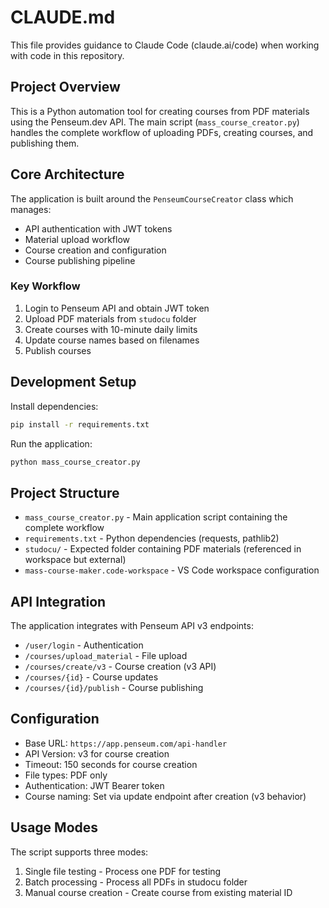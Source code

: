 # CLAUDE.md

This file provides guidance to Claude Code (claude.ai/code) when working with code in this repository.

## Project Overview

This is a Python automation tool for creating courses from PDF materials using the Penseum.dev API. The main script (`mass_course_creator.py`) handles the complete workflow of uploading PDFs, creating courses, and publishing them.

## Core Architecture

The application is built around the `PenseumCourseCreator` class which manages:
- API authentication with JWT tokens
- Material upload workflow
- Course creation and configuration
- Course publishing pipeline

### Key Workflow
1. Login to Penseum API and obtain JWT token
2. Upload PDF materials from `studocu` folder
3. Create courses with 10-minute daily limits
4. Update course names based on filenames
5. Publish courses

## Development Setup

Install dependencies:
```bash
pip install -r requirements.txt
```

Run the application:
```bash
python mass_course_creator.py
```

## Project Structure

- `mass_course_creator.py` - Main application script containing the complete workflow
- `requirements.txt` - Python dependencies (requests, pathlib2)
- `studocu/` - Expected folder containing PDF materials (referenced in workspace but external)
- `mass-course-maker.code-workspace` - VS Code workspace configuration

## API Integration

The application integrates with Penseum API v3 endpoints:
- `/user/login` - Authentication
- `/courses/upload_material` - File upload
- `/courses/create/v3` - Course creation (v3 API)
- `/courses/{id}` - Course updates
- `/courses/{id}/publish` - Course publishing

## Configuration

- Base URL: `https://app.penseum.com/api-handler`
- API Version: v3 for course creation
- Timeout: 150 seconds for course creation
- File types: PDF only
- Authentication: JWT Bearer token
- Course naming: Set via update endpoint after creation (v3 behavior)

## Usage Modes

The script supports three modes:
1. Single file testing - Process one PDF for testing
2. Batch processing - Process all PDFs in studocu folder
3. Manual course creation - Create course from existing material ID